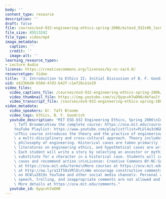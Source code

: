 ```yaml
---
body: ''
content_type: resource
description: ''
draft: false
file: courses/esd-932-engineering-ethics-spring-2006/mitesd_932s06_lec03_360p_16_9.mp4
file_size: 85513242
file_type: video/mp4
image_metadata:
  caption: ''
  credit: ''
  image-alt: ''
learning_resource_types:
- Lecture Audio
license: https://creativecommons.org/licenses/by-nc-sa/4.0/
resourcetype: Video
title: '3: Introduction to Ethics II; Initial Discussion of B. F. Goodrich Case'
uid: e62366d8-650d-47d3-b42f-c1ef26ce1e29
video_files:
  video_captions_file: /courses/esd-932-engineering-ethics-spring-2006/1XGDS-lrc0AnJyfy1zowoaLPdAOeFEe0m_transcript.webvtt
  video_thumbnail_file: https://img.youtube.com/vi/Qyqcvh7wDH0/default.jpg
  video_transcript_file: /courses/esd-932-engineering-ethics-spring-2006/1XGDS-lrc0AnJyfy1zowoaLPdAOeFEe0m_transcript.pdf
video_metadata:
  video_speakers: Dr. Taft Broome
  video_tags: Ethics, B. F. Goodrich
  youtube_description: "MIT ESD.932 Engineering Ethics, Spring 2006\nInstructor: Dr.\
    \ Taft Broome\nView the complete course: https://ocw.mit.edu/courses/esd-932-engineering-ethics-spring-2006/\n\
    YouTube Playlist: https://www.youtube.com/playlist?list=PLUl4u3cNGP61YF5HCMnGUwJ8D-PNNs3OR\n\
    \nThis course introduces the theory and the practice of engineering ethics using\
    \ a multi-disciplinary and cross-cultural approach. Theory includes ethics and\
    \ philosophy of engineering. Historical cases are taken primarily from the scholarly\
    \ literatures on engineering ethics, and hypothetical cases are written by students.\
    \ Each student will write a story by selecting an ancestor or mythic hero as a\
    \ substitute for a character in a historical case. Students will compare these\
    \ cases and recommend action.\n\nLicense: Creative Commons BY-NC-SA\nMore information\
    \ at https://ocw.mit.edu/terms\nMore courses at https://ocw.mit.edu\nSupport OCW\
    \ at http://ow.ly/a1If50zVRlQ\n\nWe encourage constructive comments and discussion\
    \ on OCW\u2019s YouTube and other social media channels. Personal attacks, hate\
    \ speech, trolling, and inappropriate comments are not allowed and may be removed.\
    \ More details at https://ocw.mit.edu/comments."
  youtube_id: Qyqcvh7wDH0
---
```

